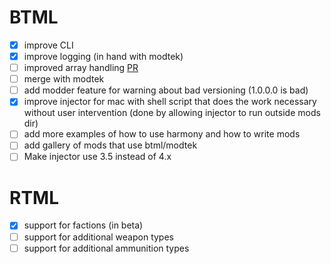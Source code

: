 # BTML

- [x] improve CLI
- [x] improve logging (in hand with modtek)
- [ ] improved array handling [PR](https://github.com/janxious/ModTek/pull/2)
- [ ] merge with modtek
- [ ] add modder feature for warning about bad versioning (1.0.0.0 is bad)
- [x] improve injector for mac with shell script that does the work necessary without user intervention (done by allowing injector to run outside mods dir)
- [ ] add more examples of how to use harmony and how to write mods
- [ ] add gallery of mods that use btml/modtek
- [ ] Make injector use 3.5 instead of 4.x

# RTML

- [x] support for factions (in beta)
- [ ] support for additional weapon types
- [ ] support for additional ammunition types
